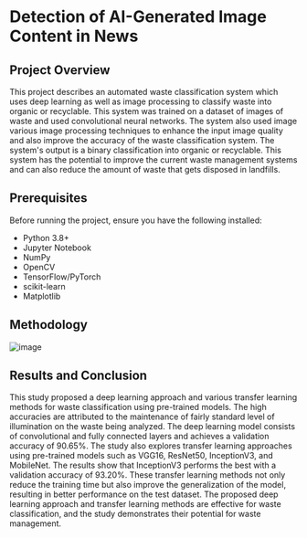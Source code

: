 # Detection of AI-Generated Image Content in News

## Project Overview

This project describes an automated waste classification system which uses deep learning as well as image processing to classify waste into organic or recyclable. This system was trained on a dataset of images of waste and used convolutional neural networks. The system also used image various image processing techniques to enhance the input image quality and also improve the accuracy of the waste classification system. The system's output is a binary classification into organic or recyclable. This system has the potential to improve the current waste management systems and can also reduce the amount of waste that gets disposed in landfills.

## Prerequisites

Before running the project, ensure you have the following installed:

- Python 3.8+
- Jupyter Notebook
- NumPy
- OpenCV
- TensorFlow/PyTorch
- scikit-learn
- Matplotlib

## Methodology

![image](https://github.com/user-attachments/assets/f8047758-5e7a-4af1-9314-061a9a7c287a)

## Results and Conclusion

This study proposed a deep learning approach and various transfer learning methods for waste classification using pre-trained models. The high accuracies are attributed to the maintenance of fairly standard level of illumination on the waste being analyzed. The deep learning model consists of convolutional and fully connected layers and achieves a validation accuracy of 90.65%. The study also explores transfer learning approaches using pre-trained models such as VGG16, ResNet50, InceptionV3, and MobileNet. The results show that InceptionV3 performs the best with a validation accuracy of 93.20%. These transfer learning methods not only reduce the training time but also improve the generalization of the model, resulting in better performance on the test dataset. 
      The proposed deep learning approach and transfer learning methods are effective for waste classification, and the study demonstrates their potential for waste management.
